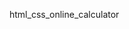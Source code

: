  html_css_online_calculator
 
<!---
Sanjana-Jadhav/Sanjana-Jadhav is a ✨ special ✨ repository because its `README.md` (this file) appears on your GitHub profile.
You can click the Preview link to take a look at your changes.
--->
